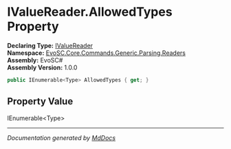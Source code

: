 ﻿<!--  
  <auto-generated>   
    The contents of this file were generated by a tool.  
    Changes to this file may be list if the file is regenerated  
  </auto-generated>   
-->

# IValueReader.AllowedTypes Property

**Declaring Type:** [IValueReader](../index.md)  
**Namespace:** [EvoSC.Core.Commands.Generic.Parsing.Readers](../../index.md)  
**Assembly:** EvoSC\#  
**Assembly Version:** 1.0.0

```csharp
public IEnumerable<Type> AllowedTypes { get; }
```

## Property Value

IEnumerable\<Type\>

___

*Documentation generated by [MdDocs](https://github.com/ap0llo/mddocs)*
